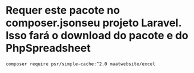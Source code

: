  # Requer este pacote no composer.jsonseu projeto Laravel. Isso fará o download do pacote e do PhpSpreadsheet
 
    composer require psr/simple-cache:^2.0 maatwebsite/excel
